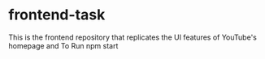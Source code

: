 # frontend-task 
This is the frontend repository that replicates the UI features of YouTube's homepage and To Run npm start
